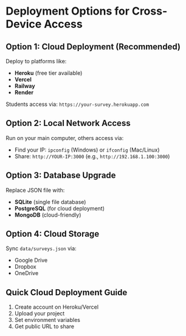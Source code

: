 # Deployment Options for Cross-Device Access

## Option 1: Cloud Deployment (Recommended)
Deploy to platforms like:
- **Heroku** (free tier available)
- **Vercel** 
- **Railway**
- **Render**

Students access via: `https://your-survey.herokuapp.com`

## Option 2: Local Network Access
Run on your main computer, others access via:
- Find your IP: `ipconfig` (Windows) or `ifconfig` (Mac/Linux)
- Share: `http://YOUR-IP:3000` (e.g., `http://192.168.1.100:3000`)

## Option 3: Database Upgrade
Replace JSON file with:
- **SQLite** (single file database)
- **PostgreSQL** (for cloud deployment)
- **MongoDB** (cloud-friendly)

## Option 4: Cloud Storage
Sync `data/surveys.json` via:
- Google Drive
- Dropbox
- OneDrive

## Quick Cloud Deployment Guide
1. Create account on Heroku/Vercel
2. Upload your project
3. Set environment variables
4. Get public URL to share
